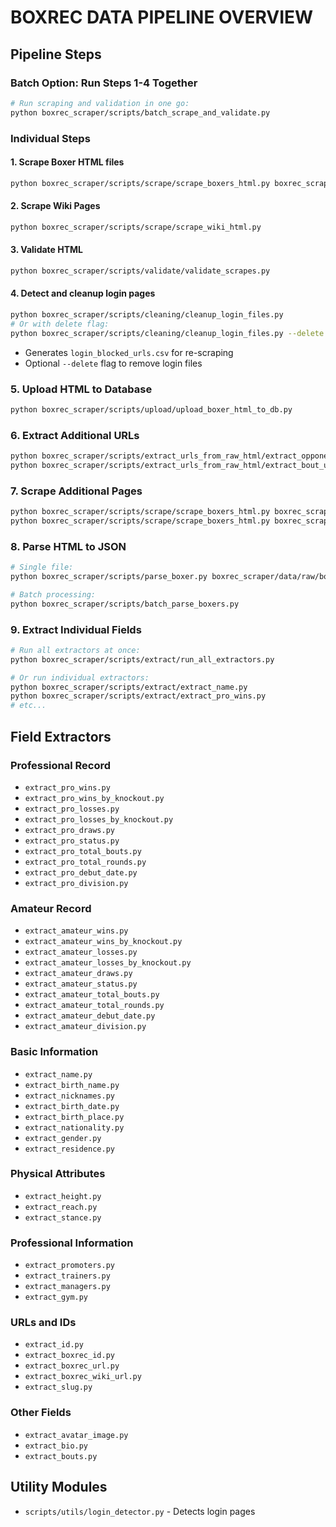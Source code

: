 # BOXREC DATA PIPELINE OVERVIEW

## Pipeline Steps

### Batch Option: Run Steps 1-4 Together
```bash
# Run scraping and validation in one go:
python boxrec_scraper/scripts/batch_scrape_and_validate.py
```

### Individual Steps

#### 1. Scrape Boxer HTML files
```bash
python boxrec_scraper/scripts/scrape/scrape_boxers_html.py boxrec_scraper/data/5000boxers.csv
```

#### 2. Scrape Wiki Pages
```bash
python boxrec_scraper/scripts/scrape/scrape_wiki_html.py
```

#### 3. Validate HTML
```bash
python boxrec_scraper/scripts/validate/validate_scrapes.py
```

#### 4. Detect and cleanup login pages
```bash
python boxrec_scraper/scripts/cleaning/cleanup_login_files.py
# Or with delete flag:
python boxrec_scraper/scripts/cleaning/cleanup_login_files.py --delete
```
- Generates `login_blocked_urls.csv` for re-scraping
- Optional `--delete` flag to remove login files

### 5. Upload HTML to Database
```bash
python boxrec_scraper/scripts/upload/upload_boxer_html_to_db.py
```

### 6. Extract Additional URLs
```bash
python boxrec_scraper/scripts/extract_urls_from_raw_html/extract_opponent_urls.py
python boxrec_scraper/scripts/extract_urls_from_raw_html/extract_bout_urls.py
```

### 7. Scrape Additional Pages
```bash
python boxrec_scraper/scripts/scrape/scrape_boxers_html.py boxrec_scraper/data/opponent_urls.csv
python boxrec_scraper/scripts/scrape/scrape_boxers_html.py boxrec_scraper/data/bout_urls.csv
```

### 8. Parse HTML to JSON
```bash
# Single file:
python boxrec_scraper/scripts/parse_boxer.py boxrec_scraper/data/raw/boxrec_html/en_box-pro_352.html

# Batch processing:
python boxrec_scraper/scripts/batch_parse_boxers.py
```

### 9. Extract Individual Fields
```bash
# Run all extractors at once:
python boxrec_scraper/scripts/extract/run_all_extractors.py

# Or run individual extractors:
python boxrec_scraper/scripts/extract/extract_name.py
python boxrec_scraper/scripts/extract/extract_pro_wins.py
# etc...
```

## Field Extractors

### Professional Record
- `extract_pro_wins.py`
- `extract_pro_wins_by_knockout.py`
- `extract_pro_losses.py`
- `extract_pro_losses_by_knockout.py`
- `extract_pro_draws.py`
- `extract_pro_status.py`
- `extract_pro_total_bouts.py`
- `extract_pro_total_rounds.py`
- `extract_pro_debut_date.py`
- `extract_pro_division.py`

### Amateur Record
- `extract_amateur_wins.py`
- `extract_amateur_wins_by_knockout.py`
- `extract_amateur_losses.py`
- `extract_amateur_losses_by_knockout.py`
- `extract_amateur_draws.py`
- `extract_amateur_status.py`
- `extract_amateur_total_bouts.py`
- `extract_amateur_total_rounds.py`
- `extract_amateur_debut_date.py`
- `extract_amateur_division.py`

### Basic Information
- `extract_name.py`
- `extract_birth_name.py`
- `extract_nicknames.py`
- `extract_birth_date.py`
- `extract_birth_place.py`
- `extract_nationality.py`
- `extract_gender.py`
- `extract_residence.py`

### Physical Attributes
- `extract_height.py`
- `extract_reach.py`
- `extract_stance.py`

### Professional Information
- `extract_promoters.py`
- `extract_trainers.py`
- `extract_managers.py`
- `extract_gym.py`

### URLs and IDs
- `extract_id.py`
- `extract_boxrec_id.py`
- `extract_boxrec_url.py`
- `extract_boxrec_wiki_url.py`
- `extract_slug.py`

### Other Fields
- `extract_avatar_image.py`
- `extract_bio.py`
- `extract_bouts.py`

## Utility Modules
- `scripts/utils/login_detector.py` - Detects login pages